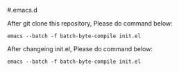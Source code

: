 #.emacs.d

After git clone this repository, Please do command below:
```
emacs --batch -f batch-byte-compile init.el
```

After changeing init.el, Please do command below:
```
emacs --batch -f batch-byte-compile init.el
```

